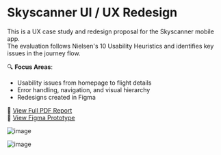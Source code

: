 # Skyscanner UI / UX Redesign

This is a UX case study and redesign proposal for the Skyscanner mobile app.  
The evaluation follows Nielsen's 10 Usability Heuristics and identifies key issues in the journey flow.

🔍 **Focus Areas**:
- Usability issues from homepage to flight details
- Error handling, navigation, and visual hierarchy
- Redesigns created in Figma

📄 [View Full PDF Report](./Skyscanner.pdf)  
🎨 [View Figma Prototype](https://www.figma.com/design/H1f24GbrIvH2zKf7m9Nz4m/Skyscanner?node-id=0-1&t=v9vykQFlT802yUbx-1)

![image](https://github.com/user-attachments/assets/91b7e71f-525e-4401-a1b8-483c11838cd7)

![image](https://github.com/user-attachments/assets/53dff3c4-aee6-4e37-991b-b78442d4f1a8)

